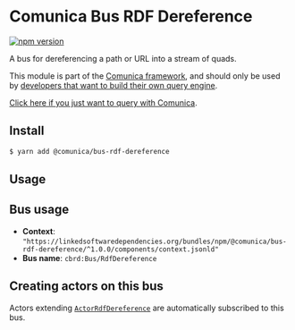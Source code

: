 # Comunica Bus RDF Dereference

[![npm version](https://badge.fury.io/js/%40comunica%2Fbus-rdf-dereference.svg)](https://www.npmjs.com/package/@comunica/bus-rdf-dereference)

A bus for dereferencing a path or URL into a stream of quads.

This module is part of the [Comunica framework](https://github.com/comunica/comunica),
and should only be used by [developers that want to build their own query engine](https://comunica.dev/docs/modify/).

[Click here if you just want to query with Comunica](https://comunica.dev/docs/query/).

## Install

```bash
$ yarn add @comunica/bus-rdf-dereference
```

## Usage

## Bus usage

* **Context**: `"https://linkedsoftwaredependencies.org/bundles/npm/@comunica/bus-rdf-dereference/^1.0.0/components/context.jsonld"`
* **Bus name**: `cbrd:Bus/RdfDereference`

## Creating actors on this bus

Actors extending [`ActorRdfDereference`](TODO:jsdoc_url) are automatically subscribed to this bus.
